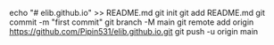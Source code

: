 echo "# elib.github.io" >> README.md
git init
git add README.md
git commit -m "first commit"
git branch -M main
git remote add origin https://github.com/Pipin531/elib.github.io.git
git push -u origin main
